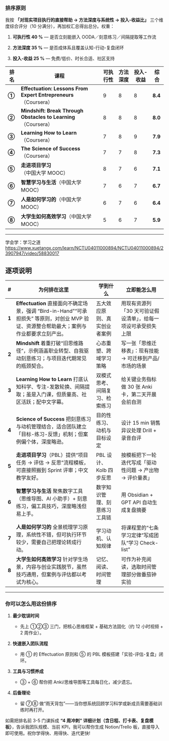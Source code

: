 ### 排序原则

我按 **「对现实项目执行的直接帮助 → 方法深度与系统性 → 投入-收益比」** 三个维度综合评分（10 分满分），再加权汇总得出总分。权重：

1. **可执行性 40 %** — 是否立刻能嵌入 OODA／刻意练习／间隔提取等工作流
    
2. **方法深度 35 %** — 是否成体系且覆盖认知-行动-复盘闭环
    
3. **投入-收益 25 %** — 免费/低价、时长合适、社区支持
    

| 排名    | 课程                                                            | 可执行性 | 方法深度 | 投入-收益 | **综合**  |
| ----- | ------------------------------------------------------------- | ---- | ---- | ----- | ------- |
| **①** | **Effectuation: Lessons From Expert Entrepreneurs**（Coursera） | 9    | 8    | 8     | **8.4** |
| **②** | **Mindshift: Break Through Obstacles to Learning**（Coursera）  | 8    | 8    | 8     | **8.0** |
| **③** | **Learning How to Learn**（Coursera）                           | 7    | 8    | 9     | **7.9** |
| **④** | **The Science of Success**（Coursera）                          | 7    | 7    | 8     | **7.3** |
| **⑤** | **走进项目学习**（中国大学 MOOC）                                         | 8    | 7    | 6     | **7.1** |
| **⑥** | **智慧学习与生活**（中国大学 MOOC）                                        | 7    | 6    | 7     | **6.7** |
| **⑦** | **人是如何学习的**（中国大学 MOOC）                                        | 6    | 7    | 6     | **6.4** |
| **⑧** | **大学生如何高效学习**（中国大学 MOOC）                                      | 5    | 6    | 7     | **5.9** |


---

学会学：学习之道
https://www.xuetangx.com/learn/NCTU04011000894/NCTU04011000894/23907947/video/58830017


## 逐项说明

|#|为何排在这里|学到什么|立即能怎么用|
|---|---|---|---|
|**1**|**Effectuation** 直接面向不确定场景，强调 “Bird-in-Hand”“可承担损失” 等原则，对创业 MVP 验证、资源整合帮助最大；案例与作业都要求立刻产出。|五大效应原则、真实创业者案例|用现有资源列「30 天可验证假设清单」，给每一项设可承受损失上限|
|**2**|**Mindshift** 着重打破“旧思维路径”，示例涵盖职业转型、自我驱动刻意练习；与项目迭代期常见的瓶颈契合。|心态重塑、跨域学习策略|写一张「思维迁移表」：现有技能 → 可迁移到产品/市场的场景|
|**3**|**Learning How to Learn** 打底认知科学、专注-发散轮换、间隔提取；虽是入门课，但质量高、社区活跃；配中文字幕。|双模式思考、间隔复习、检索练习|给关键业务指标做 30 张 Anki 卡，第二天开晨会前自测|
|**4**|**Science of Success** 把刻意练习与动机管理结合，适合团队建立「目标-练习-反馈」机制；但案例偏个体，深度略逊。|目的性练习、动机与目标设定|设计 15 min 销售异议处理 Drill + 录音自评|
|**5**|**走进项目学习**（PBL）提供“项目任务 → 评估 → 反思”流程模板，可直接照搬到 Sprint 评审；中文教学友好。|PBL 设计、Kolb 四步反思|按模板把下一轮迭代写成「驱动性问题 → 产出物 → 评价量表」|
|**6**|**智慧学习与生活** 聚焦数字工具（思维导图、AI 小助手）+ 刻意练习，偏工具技巧，深度略浅但易上手。|数字知识管理、刻意练习工具链|用 Obsidian + GPT API 自动生成复盘摘要|
|**7**|**人是如何学习的** 全景梳理学习原理，系统性不错，但可执行环节较少，需要自己把理论转成行动。|学习动机、认知规律|将课程里的“七条学习定律”写成团队“学习 Check-list”|
|**8**|**大学生如何高效学习** 针对学生场景，内容与创业实践脱节，虽然技巧通用，但案例与评估都以考试为核心。|记忆、阅读、时间管理|可作为补充阅读，选取时间管理部分做番茄钟实验|

---

### 你可以怎么用这份排序

1. **最少耽误时间**
    
    - 先上 ①②③ 三门，把核心思维框架 + 基础方法固化（约 12 小时视频 + 2 周作业）。
        
2. **快速嵌入团队流程**
    
    - 用 ① 的 Effectuation 原则和 ⑤ 的 PBL 模板搭建「实验-评估-复盘」闭环。
        
3. **工具与习惯养成**
    
    - ③ + ⑥ 帮你把 Anki/思维导图等工具每日化，减少遗忘。
        
4. **后备理论**
    
    - 留 ⑦⑧ 做“雨天背包”——当你想系统回顾学习科学或新成员需要基础训练时再打开。
        

如需把排名前 3-5 门课拆成 **“4 周冲刺” 详细计划（含日程、打卡表、复盘模板）**，告诉我团队规模、当前 KPI，我可以帮你生成 Notion/Trello 板，直接导入即可使用。祝你学得快、用得快、迭代更快!